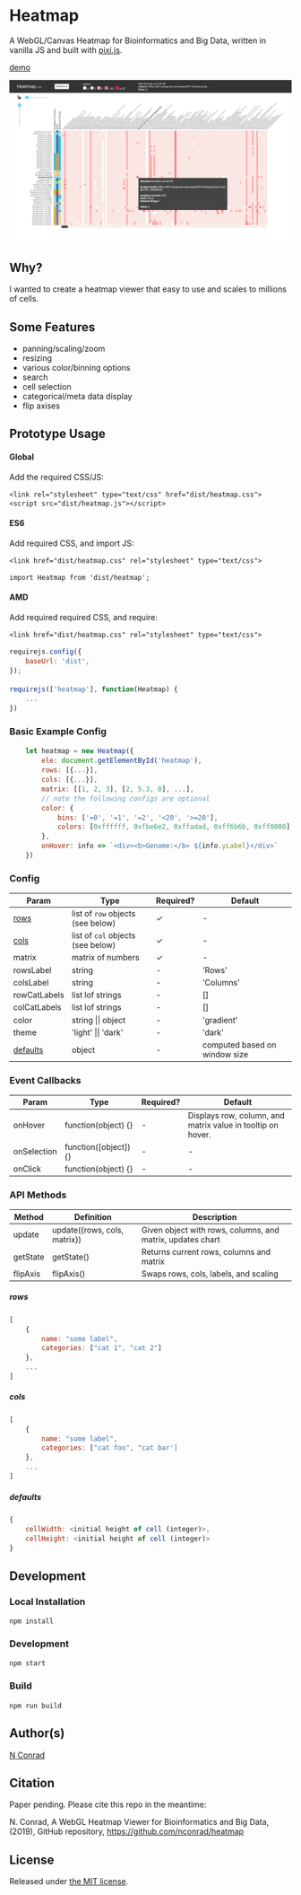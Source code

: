 # Heatmap

A WebGL/Canvas Heatmap for Bioinformatics and Big Data, written in vanilla JS and built with [pixi.js](http://www.pixijs.com/).

[demo](https://nconrad.github.io/heatmap/demo/)

![screenshot](demo/screenshot.png)


## Why?

I wanted to create a heatmap viewer that easy to use and scales to millions of cells.


## Some Features

- panning/scaling/zoom
- resizing
- various color/binning options
- search
- cell selection
- categorical/meta data display
- flip axises


## Prototype Usage

#### Global

Add the required CSS/JS:

```
<link rel="stylesheet" type="text/css" href="dist/heatmap.css">
<script src="dist/heatmap.js"></script>
```

#### ES6

Add required CSS, and import JS:

```
<link href="dist/heatmap.css" rel="stylesheet" type="text/css">
```

```
import Heatmap from 'dist/heatmap';
```

#### AMD

Add required required CSS, and require:

```
<link href="dist/heatmap.css" rel="stylesheet" type="text/css">
```

```javascript
requirejs.config({
    baseUrl: 'dist',
});

requirejs(['heatmap'], function(Heatmap) {
    ...
})
```

### Basic Example Config

```javascript
    let heatmap = new Heatmap({
        ele: document.getElementById('heatmap'),
        rows: [{...}],
        cols: [{...}],
        matrix: [[1, 2, 3], [2, 5.3, 0], ...],
        // note the following configs are optional
        color: {
            bins: ['=0', '=1', '=2', '<20', '>=20'],
            colors: [0xffffff, 0xfbe6e2, 0xffadad, 0xff6b6b, 0xff0000]
        },
        onHover: info => `<div><b>Genome:</b> ${info.yLabel}</div>`
    })
```

### Config

| Param                 | Type                              | Required? | Default                                                     |
|-----------------------|-----------------------------------|-----------|-------------------------------------------------------------|
| [rows](#rows)         | list of `row` objects (see below) | &check;   | -                                                           |
| [cols](#cols)         | list of `col` objects (see below) | &check;   | -                                                           |
| matrix                | matrix of numbers                 | &check;   | -                                                           |
| rowsLabel             | string                            | -         | 'Rows'                                                      |
| colsLabel             | string                            | -         | 'Columns'                                                   |
| rowCatLabels          | list lof strings                  | -         | []                                                          |
| colCatLabels          | list lof strings                  | -         | []                                                          |
| color                 | string \|\| object                | -         | 'gradient'                                                  |
| theme                 | 'light' \|\| 'dark'               | -         | 'dark'                                                      |
| [defaults](#defaults) | object                            | -         | computed based on window size                               |

### Event Callbacks

| Param       | Type                  | Required? | Default                                                     |
|-------------|-----------------------|-----------|-------------------------------------------------------------|
| onHover     | function(object) {}   | -         | Displays row, column, and matrix value in tooltip on hover. |
| onSelection | function([object]) {} | -         | -                                                           |
| onClick     | function(object) {}   | -         | -                                                           |

### API Methods

| Method   | Definition                   | Description                                                |
|----------|------------------------------|------------------------------------------------------------|
| update   | update({rows, cols, matrix}) | Given object with rows, columns, and matrix, updates chart |
| getState | getState()                   | Returns current rows, columns and matrix                   |
| flipAxis | flipAxis()                   | Swaps rows, cols, labels, and scaling                      |



##### rows
```javascript
[
    {
        name: "some label",
        categories: ["cat 1", "cat 2"]
    },
    ...
]
```

##### cols
```javascript
[
    {
        name: "some label",
        categories: ["cat foo", "cat bar']
    },
    ...
]
```

##### defaults
```javascript
{
    cellWidth: <initial height of cell (integer)>,
    cellHeight: <initial height of cell (integer)>
}
```


## Development

### Local Installation

```
npm install
```


### Development

```
npm start
```


### Build

```
npm run build
```


## Author(s)

[N Conrad](https://github.com/nconrad)


## Citation

Paper pending.  Please cite this repo in the meantime:

N. Conrad, A WebGL Heatmap Viewer for Bioinformatics and Big Data, (2019), GitHub repository, https://github.com/nconrad/heatmap


## License

Released under [the MIT license](https://github.com/nconrad/heatmap/blob/master/LICENSE).



